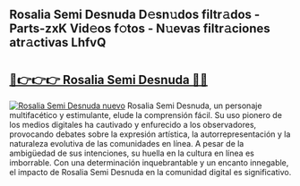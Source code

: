 ## Rosalia Semi Desnuda D𝚎sn𝚞dos filtr𝚊dos - Parts-zxK Vid𝚎os f𝚘tos - N𝚞evas filtr𝚊ciones atr𝚊ctivas LhfvQ

# <h2><a href="http://mbbhab.tromn.icu/?c=Rosalia+Semi+Desnuda">🔗👉👉👉 Rosalia Semi Desnuda 🔗🔗</a></h2>

[![Rosalia Semi Desnuda nuevo](https://i.imgur.com/pEAQMta.gif)](http://mbbhab.tromn.icu/?c=Rosalia+Semi+Desnuda)
Rosalia Semi Desnuda, un personaje multifacético y estimulante, elude la comprensión fácil. Su uso pionero de los medios digitales ha cautivado y enfurecido a los observadores, provocando debates sobre la expresión artística, la autorrepresentación y la naturaleza evolutiva de las comunidades en línea. A pesar de la ambigüedad de sus intenciones, su huella en la cultura en línea es imborrable. Con una determinación inquebrantable y un encanto innegable, el impacto de Rosalia Semi Desnuda en la comunidad digital es significativo.
